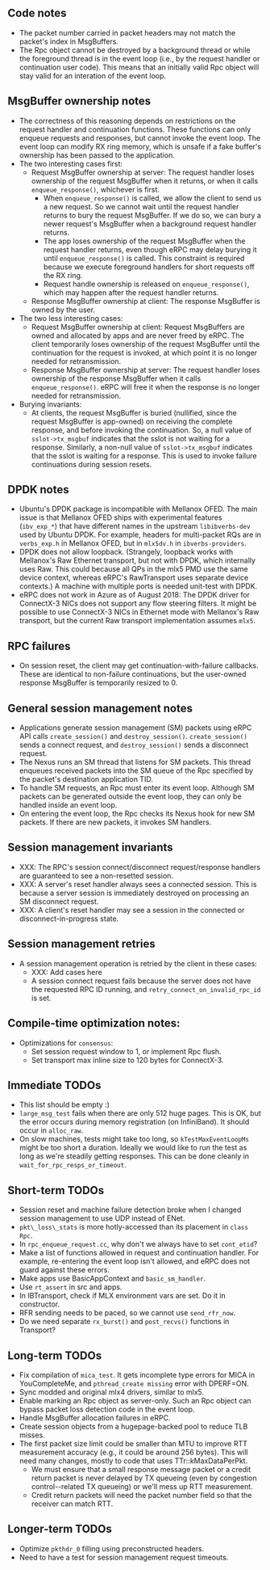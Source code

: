 ## Code notes
 * The packet number carried in packet headers may not match the packet's index
   in MsgBuffers.
 * The Rpc object cannot be destroyed by a background thread or while the
   foreground thread is in the event loop (i.e., by the request handler or
   continuation user code). This means that an initially valid Rpc object will
   stay valid for an interation of the event loop.

## MsgBuffer ownership notes
 * The correctness of this reasoning depends on restrictions on the request
   handler and continuation functions. These functions can only enqueue requests
   and responses, but cannot invoke the event loop. The event loop can modify
   RX ring memory, which is unsafe if a fake buffer's ownership has been passed
   to the application.
 * The two interesting cases first:
   * Request MsgBuffer ownership at server: The request handler loses ownership
     of the request MsgBuffer when it returns, or when it calls
     `enqueue_response()`, whichever is first.
      * When `enqueue_response()` is called, we allow the client to send us
        a new request. So we cannot wait until the request handler returns to
        bury the request MsgBuffer. If we do so, we can bury a newer request's
        MsgBuffer when a background request handler returns.
      * The app loses ownership of the request MsgBuffer when the request
        handler returns, even though eRPC may delay burying it until
        `enqueue_response()` is called. This constraint is required because we
        execute foreground handlers for short requests off the RX ring.
      * Request handle ownership is released on `enqueue_response()`, which may
        happen after the request handler returns.
   * Response MsgBuffer ownership at client: The response MsgBuffer is owned by
     the user.
 * The two less interesting cases:
   * Request MsgBuffer ownership at client: Request MsgBuffers are owned and
     allocated by apps and are never freed by eRPC. The client temporarily loses
     ownership of the request MsgBuffer until the continuation for the request
     is invoked, at which point it is no longer needed for retransmission.
   * Response MsgBuffer ownership at server: The request handler loses ownership
     of the response MsgBuffer when it calls `enqueue_response()`. eRPC will
     free it when the response is no longer needed for retransmission.
 * Burying invariants:
   * At clients, the request MsgBuffer is buried (nullified, since the request
     MsgBuffer is app-owned) on receiving the complete response, and before
     invoking the continuation. So, a null value of `sslot->tx_msgbuf` indicates
     that the sslot is not waiting for a response. Similarly, a non-null value
     of `sslot->tx_msgbuf` indicates that the sslot is waiting for a response.
     This is used to invoke failure continuations during session resets.

## DPDK notes
 * Ubuntu's DPDK package is incompatible with Mellanox OFED. The main issue
   is that Mellanox OFED ships with experimental features (`ibv_exp_*`) that
   have different names in the upstream `libibverbs-dev` used by Ubuntu DPDK.
   For example, headers for multi-packet RQs are in `verbs_exp.h` in Mellanox
   OFED, but in `mlx5dv.h` in `ibverbs-providers`.
 * DPDK does not allow loopback. (Strangely, loopback works with Mellanox's
   Raw Ethernet transport, but not with DPDK, which internally uses Raw. This
   could because all QPs in the mlx5 PMD use the same device context, whereas
   eRPC's RawTransport uses separate device contexts.) A machine with multiple
   ports is needed unit-test with DPDK.
 * eRPC does not work in Azure as of August 2018: The DPDK driver for ConnectX-3
   NICs does not support any flow steering filters. It might be possible to use
   ConnectX-3 NICs in Ethernet mode with Mellanox's Raw transport, but the
   current Raw transport implementation assumes `mlx5`.

## RPC failures
 * On session reset, the client may get continuation-with-failure callbacks.
   These are identical to non-failure continuations, but the user-owned response
   MsgBuffer is temporarily resized to 0. 

## General session management notes
 * Applications generate session management (SM) packets using eRPC API calls
   `create_session()` and `destroy_session()`. `create_session()` sends a
   connect request, and `destroy_session()` sends a disconnect request.
 * The Nexus runs an SM thread that listens for SM packets. This thread enqueues
   received packets into the SM queue of the Rpc specified by the packet's
   destination application TID.
 * To handle SM requests, an Rpc must enter its event loop. Although SM packets
   can be generated outside the event loop, they can only be handled inside an
   event loop.
 * On entering the event loop, the Rpc checks its Nexus hook for new SM
   packets. If there are new packets, it invokes SM handlers.

## Session management invariants
 * XXX: The RPC's session connect/disconnect request/response handlers are
   guaranteed to see a non-resetted session.
 * XXX: A server's reset handler always sees a connected session. This is
   because a server session is immediately destroyed on processing an SM
   disconnect request.
 * XXX: A client's reset handler may see a session in the connected or
   disconnect-in-progress state.

## Session management retries
 * A session management operation is retried by the client in these cases:
   * XXX: Add cases here
   * A session connect request fails because the server does not have the
     requested RPC ID running, and `retry_connect_on_invalid_rpc_id` is set.

## Compile-time optimization notes:
 * Optimizations for `consensus`:
   * Set session request window to 1, or implement Rpc flush.
   * Set transport max inline size to 120 bytes for ConnectX-3.

## Immediate TODOs
 * This list should be empty :)
 * `large_msg_test` fails when there are only 512 huge pages. This is OK, but
    the error occurs during memory registration (on InfiniBand). It should occur
    in `alloc_raw`.
 * On slow machines, tests might take too long, so `kTestMaxEventLoopMs` might
   be too short a duration. Ideally we would like to run the test as long as
   we're steadily getting responses. This can be done cleanly in
   `wait_for_rpc_resps_or_timeout`.

## Short-term TODOs
 * Session reset and machine failure detection broke when I changed session
   management to use UDP instead of ENet.
 * `pkt\_loss\_stats` is more hotly-accessed than its placement in `class Rpc`.
 * In `rpc_enqueue_request.cc`, why don't we always have to set `cont_etid`?
 * Make a list of functions allowed in request and continuation handler. For
   example, re-entering the event loop isn't allowed, and eRPC does not
   guard against these errors.
 * Make apps use BasicAppContext and `basic_sm_handler`.
 * Use `rt_assert` in src and apps.
 * In IBTransport, check if MLX environment vars are set. Do it in constructor.
 * RFR sending needs to be paced, so we cannot use `send_rfr_now`.
 * Do we need separate `rx_burst()` and `post_recvs()` functions in Transport?

## Long-term TODOs
 * Fix compilation of `mica_test`. It gets incomplete type errors for MICA in
   YouCompleteMe, and `pthread_create missing` error with DPERF=ON.
 * Sync modded and original mlx4 drivers, similar to mlx5.
 * Enable marking an Rpc object as server-only. Such an Rpc object can bypass
   packet loss detection code in the event loop.
 * Handle MsgBuffer allocation failures in eRPC.
 * Create session objects from a hugepage-backed pool to reduce TLB misses.
 * The first packet size limit could be smaller than MTU to improve RTT
   measurement accuracy (e.g., it could be around 256 bytes). This will need
   many changes, mostly to code that uses TTr::kMaxDataPerPkt.
   * We must ensure that a small response message packet or a credit return
     packet is never delayed by TX queueing (even by congestion control--related
     TX queueing) or we'll mess up RTT measurement.
   * Credit return packets will need the packet number field so that the
     receiver can match RTT.

## Longer-term TODOs
 * Optimize `pkthdr_0` filling using preconstructed headers.
 * Need to have a test for session management request timeouts.
